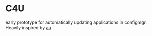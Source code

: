 # C4U

early prototype for automatically updating applications in configmgr. Heavily inspired by [au](https://github.com/majkinetor/au)